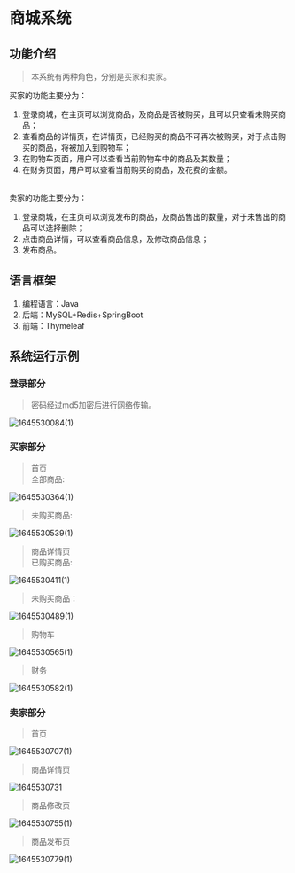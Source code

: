 # 商城系统
## 功能介绍
> 本系统有两种角色，分别是买家和卖家。</br>

买家的功能主要分为：
1. 登录商城，在主页可以浏览商品，及商品是否被购买，且可以只查看未购买商品；
2. 查看商品的详情页，在详情页，已经购买的商品不可再次被购买，对于点击购买的商品，将被加入到购物车；
3. 在购物车页面，用户可以查看当前购物车中的商品及其数量；
4. 在财务页面，用户可以查看当前购买的商品，及花费的金额。
</br>
卖家的功能主要分为：</br>

1. 登录商城，在主页可以浏览发布的商品，及商品售出的数量，对于未售出的商品可以选择删除；
2. 点击商品详情，可以查看商品信息，及修改商品信息；
3. 发布商品。

## 语言框架
1. 编程语言：Java
2. 后端：MySQL+Redis+SpringBoot
3. 前端：Thymeleaf

## 系统运行示例
### 登录部分
> 密码经过md5加密后进行网络传输。

![1645530084(1)](https://user-images.githubusercontent.com/56064594/155125291-93ec2749-f067-4e54-9b73-2fc84029e7f8.png)

### 买家部分
> 首页</br>
> 全部商品:


![1645530364(1)](https://user-images.githubusercontent.com/56064594/155126025-edeb9d51-d131-489c-a81a-c657b9c95752.png)

> 未购买商品:

![1645530539(1)](https://user-images.githubusercontent.com/56064594/155126466-1b6b3392-9c42-4b76-afc5-78bf207d521d.png)


> 商品详情页</br>
> 已购买商品:

![1645530411(1)](https://user-images.githubusercontent.com/56064594/155126149-0fa03bf5-53e9-4444-859d-eb37f0a96f31.png)

> 未购买商品：

![1645530489(1)](https://user-images.githubusercontent.com/56064594/155126330-aeac47bb-0fde-412d-bf52-05182cb5ce57.png)


> 购物车

![1645530565(1)](https://user-images.githubusercontent.com/56064594/155126523-24bf76a4-809e-4cb1-8018-27bfc1e70ece.png)


> 财务

![1645530582(1)](https://user-images.githubusercontent.com/56064594/155126559-d596a34a-18e1-408c-a4da-b638058aab80.png)


### 卖家部分
> 首页

![1645530707(1)](https://user-images.githubusercontent.com/56064594/155126877-a039dd2c-0a37-4768-8430-9833277b4ed7.png)


> 商品详情页

![1645530731](https://user-images.githubusercontent.com/56064594/155126938-ed0b38b7-ed75-4f56-8431-85bb670c9781.png)


> 商品修改页

![1645530755(1)](https://user-images.githubusercontent.com/56064594/155126999-6ddf2ce1-3611-43f5-9886-64502bae252d.png)


> 商品发布页

![1645530779(1)](https://user-images.githubusercontent.com/56064594/155127040-7392c65f-78c9-4866-b865-448c2df35dd1.png)




